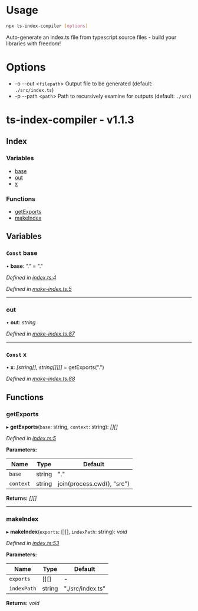 
<a name="__climd"></a>

# Usage
```bash
npx ts-index-compiler [options]
```
Auto-generate an index.ts file from typescript source files - build your libraries with freedom!
# Options
* -o --out \<`filepath`> Output file to be generated (default: `./src/index.ts`)
* -p --path \<`path`> Path to recursively examine for outputs (default: `./src`)

<a name="_librarymd"></a>


# ts-index-compiler - v1.1.3

## Index

### Variables

* [base](#const-base)
* [out](#out)
* [x](#const-x)

### Functions

* [getExports](#getexports)
* [makeIndex](#makeindex)

## Variables

### `Const` base

• **base**: *"."* = "."

*Defined in [index.ts:4](https://github.com/rhdeck/ts-index-compiler/blob/6d9c41d/src/index.ts#L4)*

*Defined in [make-index.ts:5](https://github.com/rhdeck/ts-index-compiler/blob/6d9c41d/src/make-index.ts#L5)*

___

###  out

• **out**: *string*

*Defined in [make-index.ts:87](https://github.com/rhdeck/ts-index-compiler/blob/6d9c41d/src/make-index.ts#L87)*

___

### `Const` x

• **x**: *[string[], string[]][]* = getExports(".")

*Defined in [make-index.ts:88](https://github.com/rhdeck/ts-index-compiler/blob/6d9c41d/src/make-index.ts#L88)*

## Functions

###  getExports

▸ **getExports**(`base`: string, `context`: string): *[][]*

*Defined in [index.ts:5](https://github.com/rhdeck/ts-index-compiler/blob/6d9c41d/src/index.ts#L5)*

**Parameters:**

Name | Type | Default |
------ | ------ | ------ |
`base` | string | "." |
`context` | string | join(process.cwd(), "src") |

**Returns:** *[][]*

___

###  makeIndex

▸ **makeIndex**(`exports`: [][], `indexPath`: string): *void*

*Defined in [index.ts:53](https://github.com/rhdeck/ts-index-compiler/blob/6d9c41d/src/index.ts#L53)*

**Parameters:**

Name | Type | Default |
------ | ------ | ------ |
`exports` | [][] | - |
`indexPath` | string | "./src/index.ts" |

**Returns:** *void*
